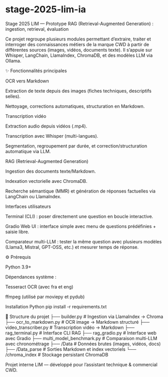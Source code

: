 # stage-2025-lim-ia
Stage 2025 LIM — Prototype RAG (Retrieval-Augmented Generation) : ingestion, retrieval, évaluation


Ce projet regroupe plusieurs modules permettant d’extraire, traiter et interroger des connaissances métiers de la marque CWD à partir de différentes sources (images, vidéos, documents texte).
Il s’appuie sur Whisper, LangChain, LlamaIndex, ChromaDB, et des modèles LLM via Ollama.

✨ Fonctionnalités principales

OCR vers Markdown

Extraction de texte depuis des images (fiches techniques, descriptifs selles).

Nettoyage, corrections automatiques, structuration en Markdown.

Transcription vidéo

Extraction audio depuis vidéos (.mp4).

Transcription avec Whisper (multi-langues).

Segmentation, regroupement par durée, et correction/structuration automatique via LLM.

RAG (Retrieval-Augmented Generation)

Ingestion des documents texte/Markdown.

Indexation vectorielle avec ChromaDB.

Recherche sémantique (MMR) et génération de réponses factuelles via LangChain ou LlamaIndex.

Interfaces utilisateurs

Terminal (CLI) : poser directement une question en boucle interactive.

Gradio Web UI : interface simple avec menu de questions prédéfinies + saisie libre.

Comparateur multi-LLM : tester la même question avec plusieurs modèles (Llama3, Mistral, GPT-OSS, etc.) et mesurer temps de réponse.

⚙️ Prérequis

Python 3.9+

Dépendances système :

Tesseract OCR
 (avec fra et eng)

ffmpeg
 (utilisé par moviepy et pydub)


Installation Python
pip install -r requirements.txt

📂 Structure du projet
├── builder.py # Ingestion via LlamaIndex -> Chroma
├── ocr_to_markdown.py # OCR image -> Markdown structuré
├── video_transcriber.py # Transcription vidéo -> Markdown
├── rag_terminal.py # Interface CLI RAG
├── rag_gradio.py # Interface web avec Gradio
├── multi_model_benchmark.py # Comparaison multi-LLM avec chronométrage
├── /Data # Données brutes (images, vidéos, docs)
├── /Data_parse # Sorties Markdown et index vectoriels
└── /chroma_index # Stockage persistant ChromaDB



Projet interne LIM — développé pour l’assistant technique & commercial CWD.


